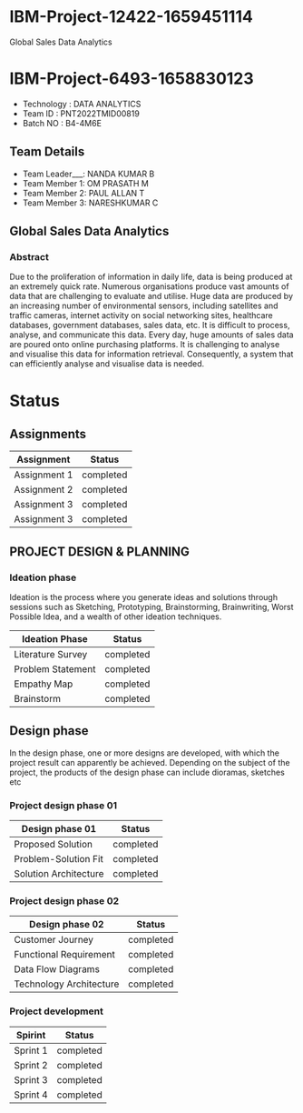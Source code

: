 # IBM-Project-12422-1659451114
Global Sales Data Analytics
# IBM-Project-6493-1658830123
- Technology : DATA ANALYTICS
- Team ID    : PNT2022TMID00819
- Batch NO   : B4-4M6E

## Team Details

- Team Leader___: NANDA KUMAR B
- Team Member 1: OM PRASATH M
- Team Member 2: PAUL ALLAN T
- Team Member 3: NARESHKUMAR C

## Global Sales Data Analytics

### Abstract

Due to the proliferation of information in daily life, data is being produced at an extremely quick rate. Numerous organisations produce vast amounts of data that are challenging to evaluate and utilise. Huge data are produced by an increasing number of environmental sensors, including satellites and traffic cameras, internet activity on social networking sites, healthcare databases, government databases, sales data, etc. It is difficult to process, analyse, and communicate this data. Every day, huge amounts of sales data are poured onto online purchasing platforms. It is challenging to analyse and visualise this data for information retrieval. Consequently, a system that can efficiently analyse and visualise data is needed.

# Status

## Assignments

|Assignment|Status|
|-|-|
|Assignment 1 | completed|
|Assignment 2 | completed|
|Assignment 3 | completed|
|Assignment 3 | completed|

## PROJECT DESIGN & PLANNING

### Ideation phase
Ideation is the process where you generate ideas and solutions through sessions such as Sketching, Prototyping, Brainstorming, Brainwriting, Worst Possible Idea, and a wealth of other ideation techniques.

|Ideation Phase|Status|
|-|-|
|Literature Survey | completed|
|Problem Statement | completed|
|Empathy Map | completed|
|Brainstorm | completed|

##  Design phase
In the design phase, one or more designs are developed, with which the project result can apparently be achieved. Depending on the subject of the project, the products of the design phase can include dioramas, sketches etc

### Project design phase 01

|Design phase 01|Status|
|-|-|
|Proposed Solution | completed|
|Problem-Solution Fit | completed|
|Solution Architecture | completed|

### Project design phase 02

|Design phase 02|Status|
|-|-|
|Customer Journey | completed|
|Functional Requirement | completed|
|Data Flow Diagrams | completed|
|Technology Architecture | completed|

### Project development

|Spirint |Status|
|-|-|
|Sprint 1 | completed|
|Sprint 2 | completed|
|Sprint 3 | completed|
|Sprint 4 | completed|

